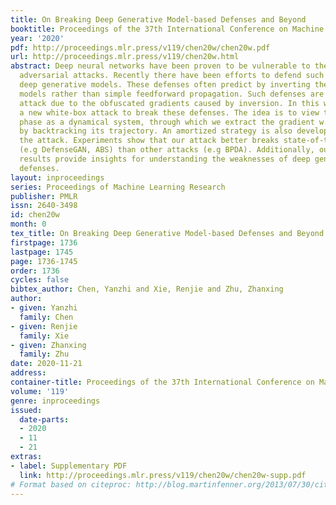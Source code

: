 ```yaml
---
title: On Breaking Deep Generative Model-based Defenses and Beyond
booktitle: Proceedings of the 37th International Conference on Machine Learning
year: '2020'
pdf: http://proceedings.mlr.press/v119/chen20w/chen20w.pdf
url: http://proceedings.mlr.press/v119/chen20w.html
abstract: Deep neural networks have been proven to be vulnerable to the so-called
  adversarial attacks. Recently there have been efforts to defend such attacks with
  deep generative models. These defenses often predict by inverting the deep generative
  models rather than simple feedforward propagation. Such defenses are difficult to
  attack due to the obfuscated gradients caused by inversion. In this work, we propose
  a new white-box attack to break these defenses. The idea is to view the inversion
  phase as a dynamical system, through which we extract the gradient w.r.t the image
  by backtracking its trajectory. An amortized strategy is also developed to accelerate
  the attack. Experiments show that our attack better breaks state-of-the-art defenses
  (e.g DefenseGAN, ABS) than other attacks (e.g BPDA). Additionally, our empirical
  results provide insights for understanding the weaknesses of deep generative model
  defenses.
layout: inproceedings
series: Proceedings of Machine Learning Research
publisher: PMLR
issn: 2640-3498
id: chen20w
month: 0
tex_title: On Breaking Deep Generative Model-based Defenses and Beyond
firstpage: 1736
lastpage: 1745
page: 1736-1745
order: 1736
cycles: false
bibtex_author: Chen, Yanzhi and Xie, Renjie and Zhu, Zhanxing
author:
- given: Yanzhi
  family: Chen
- given: Renjie
  family: Xie
- given: Zhanxing
  family: Zhu
date: 2020-11-21
address: 
container-title: Proceedings of the 37th International Conference on Machine Learning
volume: '119'
genre: inproceedings
issued:
  date-parts:
  - 2020
  - 11
  - 21
extras:
- label: Supplementary PDF
  link: http://proceedings.mlr.press/v119/chen20w/chen20w-supp.pdf
# Format based on citeproc: http://blog.martinfenner.org/2013/07/30/citeproc-yaml-for-bibliographies/
---
```


